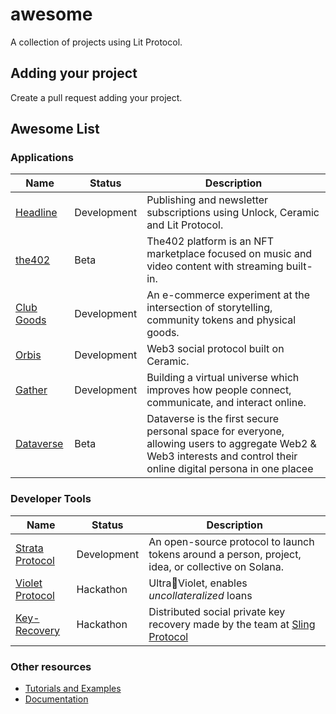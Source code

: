 # awesome
A collection of projects using Lit Protocol.

## Adding your project
Create a pull request adding your project.

## Awesome List

### Applications

| Name                                                                                                    | Status      | Description |
| ------------------------------------------------------------------------------------------------------- | ----------- | ----------- |
| [Headline](https://viaheadline.xyz)                                                                    | Development   | Publishing and newsletter subscriptions using Unlock, Ceramic and Lit Protocol. |
| [the402](app.the402.xyz)                                                                               | Beta        | The402 platform is an NFT marketplace focused on music and video content with streaming built-in. |
| [Club Goods](https://www.clubgoods.xyz/)                                                               | Development | An e-commerce experiment at the intersection of storytelling, community tokens and physical goods.|
| [Orbis](https://orbis.club/)                                                                           | Development  | Web3 social protocol built on Ceramic. |
| [Gather](https://www.gather.town/)                                                                     | Development  | Building a virtual universe which improves how people connect, communicate, and interact online. |
| [Dataverse](https://dataverse.art/)                                                                  | Beta       | Dataverse is the first secure personal space for everyone, allowing users to aggregate Web2 & Web3 interests and control their online digital persona in one placee |

### Developer Tools

| Name                                                                                                    | Status      | Description |
| ------------------------------------------------------------------------------------------------------- | ----------- | ----------- |
| [Strata Protocol](https://strataprotocol.com/)                                                          | Development        | An open-source protocol to launch tokens around a person, project, idea, or collective on Solana. |
| [Violet Protocol](https://twitter.com/violetprotocol/status/1499797952130428929)                        | Hackathon        | Ultra🤝Violet, enables *uncollateralized* loans |
| [Key-Recovery](https://github.com/Joseph-Gross/key-recovery)                                            | Hackathon        | Distributed social private key recovery made by the team at [Sling Protocol](https://twitter.com/slingprotocol) |


### Other resources 

- [Tutorials and Examples](https://developer.litprotocol.com/docs/ToolsAndExamples/SDKExamples/EncryptAndDecrypt/installation)
- [Documentation](https://developer.litprotocol.com/docs/Introduction/whatIsLitProtocol)

